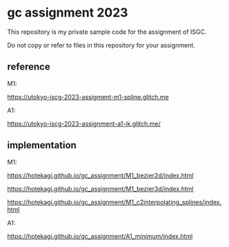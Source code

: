 # gc assignment 2023

This repository is my private sample code for the assignment of ISGC.

Do not copy or refer to files in this repository for your assignment.

## reference

M1:

https://utokyo-iscg-2023-assigment-m1-spline.glitch.me

A1:

https://utokyo-iscg-2023-assignment-a1-ik.glitch.me/

## implementation

M1:

https://hotekagi.github.io/gc_assignment/M1_bezier2d/index.html

https://hotekagi.github.io/gc_assignment/M1_bezier3d/index.html

https://hotekagi.github.io/gc_assignment/M1_c2interpolating_splines/index.html

A1:

https://hotekagi.github.io/gc_assignment/A1_minimum/index.html
